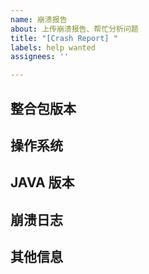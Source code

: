 ```yaml
---
name: 崩溃报告
about: 上传崩溃报告、帮忙分析问题
title: "[Crash Report] "
labels: help wanted
assignees: ''

---
```


## 整合包版本



## 操作系统



## JAVA 版本



## 崩溃日志



## 其他信息
